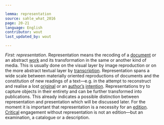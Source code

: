 ```yaml
---

lemma: representation
source: sahle_what_2016
page: 20-21
language: English
contributor: wout
last_updated_by: wout

---
```


_First: representation_. Representation means the recoding of a [document](document.html) or an abstract [work](work.html) and its transformation in the same or another kind of media. This is usually done on the visual layer by image reproduction or on the more abstract textual layer by [transcription](transcription.html). Representation spans a wide scale between materially oriented reproductions of documents and the constitution of new readings of a text—e.g. in the attempt to reconstruct and realise a lost [original](original.html) or an [author’s](author.html) [intention](intentionality.html). Representations try to capture objects in their entirety and can be further transformed into publications. This already indicates a possible distinction between representation and presentation which will be discussed later. For the moment it is important that representation is a necessity for an [edition](editionScholarly.html). [Critical](critical.html) engagement without representation is not an edition—but an examination, a catalogue or a description.
